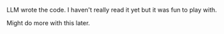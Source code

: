 LLM wrote the code. I haven't really read it yet but it was fun to play with.

Might do more with this later. 